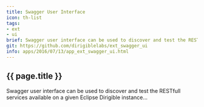 ```yaml
---
title: Swagger User Interface
icon: th-list
tags:
- ext
- ui
brief: Swagger user interface can be used to discover and test the RESTfull services available on a given Eclipse Dirigible instance
git: https://github.com/dirigiblelabs/ext_swagger_ui
info: apps/2016/07/13/app_ext_swagger_ui.html
---
```


{{ page.title }}
---


Swagger user interface can be used to discover and test the RESTfull services available on a given Eclipse Dirigible instance...


<br><br>
